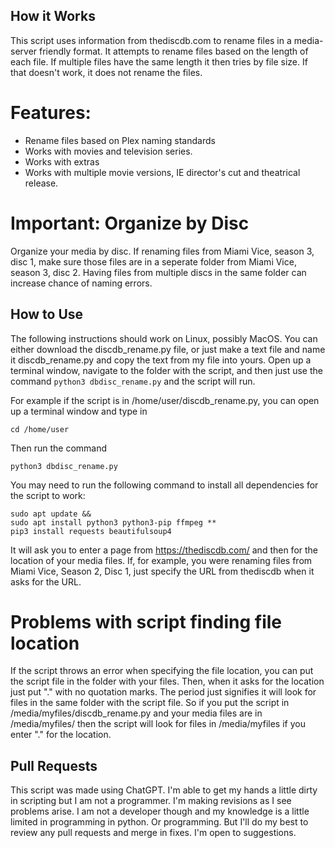 ## How it Works
This script uses information from thediscdb.com to rename files in a media-server friendly format. It attempts to rename files based on the length of each file. If multiple files have the same length it then tries by file size. If that doesn't work, it does not rename the files. 

# Features:
* Rename files based on Plex naming standards
* Works with movies and television series.
* Works with extras
* Works with multiple movie versions, IE director's cut and theatrical release.

# Important: Organize by Disc
Organize your media by disc. If renaming files from Miami Vice, season 3, disc 1, make sure those files are in a seperate folder from Miami Vice, season 3, disc 2. Having files from multiple discs in the same folder can increase chance of naming errors.

## How to Use

The following instructions should work on Linux, possibly MacOS. You can either download the discdb_rename.py file, or just make a text file and name it discdb_rename.py and copy the text from my file into yours. Open up a terminal window, navigate to the folder with the script, and then just use the command ```python3 dbdisc_rename.py``` and the script will run. 

For example if the script is in /home/user/discdb_rename.py, you can open up a terminal window and type in 

```
cd /home/user
```

Then run the command

```
python3 dbdisc_rename.py
```

You may need to run the following command to install all dependencies for the script to work:

```
sudo apt update &&
sudo apt install python3 python3-pip ffmpeg **
pip3 install requests beautifulsoup4
```

It will ask you to enter a page from https://thediscdb.com/ and then for the location of your media files. If, for example, you were renaming files from Miami Vice, Season 2, Disc 1, just specify the URL from thediscdb when it asks for the URL.

# Problems with script finding file location
If the script throws an error when specifying the file location, you can put the script file in the folder with your files. Then, when it asks for the location just put "." with no quotation marks. The period just signifies it will look for files in the same folder with the script file. So if you put the script in /media/myfiles/discdb_rename.py and your media files are in /media/myfiles/ then the script will look for files in /media/myfiles if you enter "." for the location.

## Pull Requests
This script was made using ChatGPT. I'm able to get my hands a little dirty in scripting but I am not a programmer. I'm making revisions as I see problems arise. I am not a developer though and my knowledge is a little limited in programming in python. Or programming. But I'll do my best to review any pull requests and merge in fixes. I'm open to suggestions.
